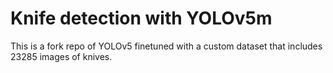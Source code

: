 # Knife detection with YOLOv5m

This is a fork repo of YOLOv5 finetuned with a custom dataset that includes 23285 images of knives.
